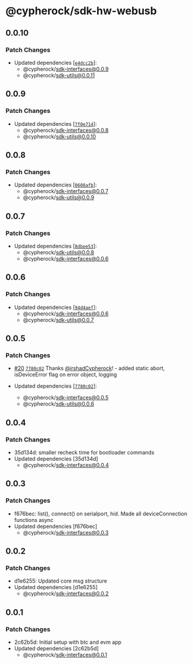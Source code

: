 # @cypherock/sdk-hw-webusb

## 0.0.10

### Patch Changes

- Updated dependencies [[`e4dcc2b`](https://github.com/Cypherock/sdk/commit/e4dcc2b2d7a91b3f4da26465e452add0aa46412b)]:
  - @cypherock/sdk-interfaces@0.0.9
  - @cypherock/sdk-utils@0.0.11

## 0.0.9

### Patch Changes

- Updated dependencies [[`7f0e714`](https://github.com/Cypherock/sdk/commit/7f0e71410c79b96d5068d6406d1a1d8ca81d18be)]:
  - @cypherock/sdk-interfaces@0.0.8
  - @cypherock/sdk-utils@0.0.10

## 0.0.8

### Patch Changes

- Updated dependencies [[`0608afb`](https://github.com/Cypherock/sdk/commit/0608afbdab2446027437ba41e6cceae0504a2050)]:
  - @cypherock/sdk-interfaces@0.0.7
  - @cypherock/sdk-utils@0.0.9

## 0.0.7

### Patch Changes

- Updated dependencies [[`8dbee53`](https://github.com/Cypherock/sdk/commit/8dbee53a232ce117f88a95a7095595f8f3b00f22)]:
  - @cypherock/sdk-utils@0.0.8
  - @cypherock/sdk-interfaces@0.0.6

## 0.0.6

### Patch Changes

- Updated dependencies [[`94d4aef`](https://github.com/Cypherock/sdk/commit/94d4aef281617c818745e2eac4bf724bf13dead9)]:
  - @cypherock/sdk-interfaces@0.0.6
  - @cypherock/sdk-utils@0.0.7

## 0.0.5

### Patch Changes

- [#20](https://github.com/Cypherock/sdk/pull/20) [`7780c02`](https://github.com/Cypherock/sdk/commit/7780c02bb1625d5cc5f658c252b83b20ad20324f) Thanks [@irshadCypherock](https://github.com/irshadCypherock)! - added static abort, isDeviceError flag on error object, logging

- Updated dependencies [[`7780c02`](https://github.com/Cypherock/sdk/commit/7780c02bb1625d5cc5f658c252b83b20ad20324f)]:
  - @cypherock/sdk-interfaces@0.0.5
  - @cypherock/sdk-utils@0.0.6

## 0.0.4

### Patch Changes

- 35d134d: smaller recheck time for bootloader commands
- Updated dependencies [35d134d]
  - @cypherock/sdk-interfaces@0.0.4

## 0.0.3

### Patch Changes

- f676bec: list(), connect() on serialport, hid. Made all deviceConnection functions async
- Updated dependencies [f676bec]
  - @cypherock/sdk-interfaces@0.0.3

## 0.0.2

### Patch Changes

- d1e6255: Updated core msg structure
- Updated dependencies [d1e6255]
  - @cypherock/sdk-interfaces@0.0.2

## 0.0.1

### Patch Changes

- 2c62b5d: Initial setup with btc and evm app
- Updated dependencies [2c62b5d]
  - @cypherock/sdk-interfaces@0.0.1
